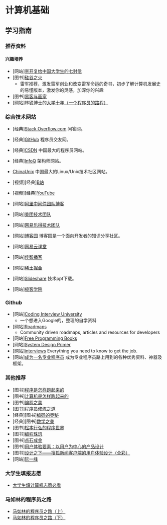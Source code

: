 # 计算机基础

## 学习指南

### 推荐资料

#### 兴趣培养

* [网站][李开复给中国大学生的七封信](https://github.com/2014guai/LiKaifu-7letters)
* [图书][硅谷之火](http://product.dangdang.com/23602685.html)
  * 雷军推荐，激发雷军创业和改变雷军命运的奇书，初步了解计算机发展史的易懂版本，激发你的灵感，加深你的兴趣
* [图书][黑客与画家](http://product.dangdang.com/11321038397.html)
* [网站]林锐博士的[大学十年（一个程序员的路程）](https://blog.csdn.net/ithomer/article/details/5018014)

### 综合技术网站

* [经典][Stack Overflow.com](https://stackoverflow.com) 问答网。
* [经典][GitHub](https://github.com) 程序员交友网。
* [经典][CSDN](http://www.csdn.net) 中国最大的程序员网站。
* [经典][InfoQ](http://www.infoq.com) 架构师网站。
* [ChinaUnix](http://www.chinaunix.net) 中国最大的Linux/Unix技术社区网站。
* [视频][经典][B站](https://www.bilibili.com)
* [视频][经典][YouTube](http://youtube.com)

* [网站][阿里中间件团队博客](http://jm.taobao.org)
* [网站][美团技术团队](https://tech.meituan.com)
* [网站][网易乐得技术团队](http://tech.lede.com)
* [网站][博客园](https://www.cnblogs.com) 博客园是一个面向开发者的知识分享社区。
* [网站][网易云课堂](http://study.163.com)
* [网站][传智播客](http://www.itcast.cn)
* [网站][稀土掘金](https://juejin.cn)
* [网站][Slideshare](https://www.slideshare.net) 技术ppt下载。
* [网站][极客学院](http://www.jikexueyuan.com)

### Github

* [网站][Coding Interview University](https://github.com/jwasham/coding-interview-university)
  * 一个想进入Google的，整理的自学资料
* [网站][Roadmaps](https://github.com/kamranahmedse/developer-roadmap)
  * Community driven roadmaps, articles and resources for developers
* [网站][Free Programming Books](https://github.com/EbookFoundation/free-programming-booksp)
* [网站][System Design Primer](https://github.com/donnemartin/system-design-primer)
* [网站][interviews](https://github.com/kdn251/interviews)  Everything you need to know to get the job.
* [网站][成为一名专业程序员](https://github.com/stanzhai/be-a-professional-programmer) 成为专业程序员路上用到的各种优秀资料、神器及框架。

### 其他推荐

* [图书][程序是怎样跑起来的](http://product.dangdang.com/29449347.html)
* [图书][计算机是怎样跑起来的](http://product.dangdang.com/29242365.html)
* [图书][编程之美](http://product.dangdang.com/25478415.html)
* [图书][程序员修炼之道](http://product.dangdang.com/28527131.html)
* [经典][图书][编码的奥秘](http://product.dangdang.com/11233935771.html)
* [经典][图书][数学之美](http://product.dangdang.com/23594870.html)
* [图书][松本行弘的程序世界](http://product.dangdang.com/22471151.html)
* [图书][编程珠玑](http://product.dangdang.com/23640352.html)
* [图书][点石成金](http://product.dangdang.com/23611791.html)
* [图书][用户体验要素：以用户为中心的产品设计](http://product.dangdang.com/21110580.html)
* [图书][设计之下——搜狐新闻客户端的用户体验设计（全彩）](http://product.dangdang.com/23409934.html)
* [网站][阮一峰](https://www.ruanyifeng.com)

### 大学生填报志愿

* [大学生填计算机志愿必看](https://study.163.com/course/courseLearn.htm?courseId=1003106001&share=2&shareId=825396#/learn/video?lessonId=1004113977&courseId=1003106001)

### 马如林的程序员之路

* [马如林的程序员之路（上）](./资源/马如林的程序员之路（上）.md)
* [马如林的程序员之路（下）](./资源/马如林的程序员之路（下）.md)
